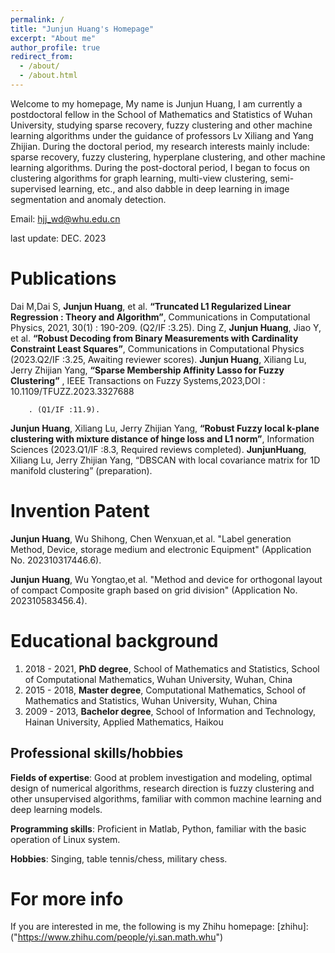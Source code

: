 ```yaml
---
permalink: /
title: "Junjun Huang's Homepage"
excerpt: "About me"
author_profile: true
redirect_from: 
  - /about/
  - /about.html
---
```


Welcome to my homepage, My name is Junjun Huang, I am currently a postdoctoral fellow in the School of Mathematics and Statistics of Wuhan University, studying sparse recovery, fuzzy clustering and other machine learning algorithms under the guidance of professors Lv Xiliang and Yang Zhijian. During the doctoral period, my research interests mainly include: sparse recovery, fuzzy clustering, hyperplane clustering, and other machine learning algorithms. During the post-doctoral period, I began to focus on clustering algorithms for graph learning, multi-view clustering, semi-supervised learning, etc., and also dabble in deep learning in image segmentation and anomaly detection.


Email: <hjj_wd@whu.edu.cn>


last update: DEC. 2023

# Publications
Dai M,Dai S, **Junjun Huang**, et al. **“Truncated L1 Regularized Linear Regression : Theory and Algorithm”**, Communications in Computational Physics, 2021, 30(1) : 190-209. (Q2/IF :3.25).
Ding Z, **Junjun Huang**, Jiao Y, et al. **“Robust Decoding from Binary Measurements with Cardinality Constraint Least Squares”**, Communications in Computational Physics (2023.Q2/IF :3.25, Awaiting reviewer scores).
**Junjun Huang**, Xiliang Lu, Jerry Zhijian Yang, **“Sparse Membership Affinity Lasso for Fuzzy Clustering”** , IEEE Transactions on Fuzzy Systems,2023,DOI : 10.1109/TFUZZ.2023.3327688
        
        
        
        
        
        
        
        . (Q1/IF :11.9).
**Junjun Huang**, Xiliang Lu, Jerry Zhijian Yang, **“Robust Fuzzy local k-plane clustering with mixture distance of hinge loss and L1 norm”**, Information Sciences (2023.Q1/IF :8.3, Required reviews completed).
**JunjunHuang**, Xiliang Lu, Jerry Zhijian Yang, “DBSCAN with local covariance matrix for 1D manifold clustering” (preparation).

# Invention Patent
**Junjun Huang**, Wu Shihong, Chen Wenxuan,et al. "Label generation Method, Device, storage medium and electronic Equipment" (Application No. 202310317446.6).

**Junjun Huang**, Wu Yongtao,et al. "Method and device for orthogonal layout of compact Composite graph based on grid division" (Application No. 202310583456.4).

# Educational background
  1. 2018 - 2021, **PhD degree**, School of Mathematics and Statistics, School of Computational Mathematics, Wuhan University, Wuhan, China
  2. 2015 - 2018, **Master degree**, Computational Mathematics, School of Mathematics and Statistics, Wuhan University, Wuhan, China
  3. 2009 - 2013, **Bachelor degree**, School of Information and Technology, Hainan University, Applied Mathematics, Haikou 
  
## Professional skills/hobbies
   **Fields of expertise**: Good at problem investigation and modeling, optimal design of numerical algorithms, research direction is fuzzy clustering and other unsupervised algorithms, familiar with common machine learning and deep learning models.
   
   **Programming skills**: Proficient in Matlab, Python, familiar with the basic operation of Linux system.
   
   **Hobbies**: Singing, table tennis/chess, military chess.

# For more info
  If you are interested in me, the following is my Zhihu homepage: 
  [zhihu]: ("https://www.zhihu.com/people/yi.san.math.whu")
  
